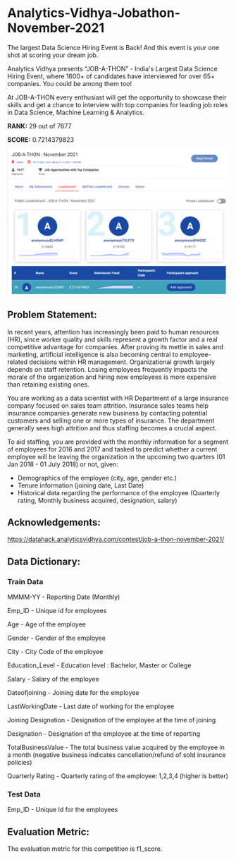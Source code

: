 # Analytics-Vidhya-Jobathon-November-2021

The largest Data Science Hiring Event is Back!
And this event is your one shot at scoring your dream job.

Analytics Vidhya presents “JOB-A-THON” - India's Largest Data Science Hiring Event, where 1600+ of candidates have interviewed for over 65+ companies. You could be among them too! 

At JOB-A-THON every enthusiast will get the opportunity to showcase their skills and get a chance to interview with top companies for leading job roles in Data Science, Machine Learning & Analytics. 


**RANK:** 29 out of 7677

**SCORE:** 0.7214379823

![rank](rank.png)

## Problem Statement:
In recent years, attention has increasingly been paid to human resources (HR), since worker quality and skills represent a growth factor and a real competitive advantage for companies. After proving its mettle in sales and marketing, artificial intelligence is also becoming central to employee-related decisions within HR management. Organizational growth largely depends on staff retention. Losing employees frequently impacts the morale of the organization and hiring new employees is more expensive than retaining existing ones.

You are working as a data scientist with HR Department of a large insurance company focused on sales team attrition. Insurance sales teams help insurance companies generate new business by contacting potential customers and selling one or more types of insurance. The department generally sees high attrition and thus staffing becomes a crucial aspect.

To aid staffing, you are provided with the monthly information for a segment of employees for 2016 and 2017 and tasked to predict whether a current employee will be leaving the organization in the upcoming two quarters (01 Jan 2018 - 01 July 2018) or not, given:

* Demographics of the employee (city, age, gender etc.)
* Tenure information (joining date, Last Date)
* Historical data regarding the performance of the employee (Quarterly rating, Monthly business acquired, designation, salary)

## Acknowledgements:
https://datahack.analyticsvidhya.com/contest/job-a-thon-november-2021/

## Data Dictionary:
### Train Data
MMMM-YY - Reporting Date (Monthly)

Emp_ID - Unique id for employees

Age - Age of the employee

Gender - Gender of the employee

City - City Code of the employee

Education_Level - Education level : Bachelor, Master or College

Salary - Salary of the employee

Dateofjoining - Joining date for the employee

LastWorkingDate - Last date of working for the employee

Joining Designation - Designation of the employee at the time of joining

Designation - Designation of the employee at the time of reporting

TotalBusinessValue - The total business value acquired by the employee in a month (negative business indicates cancellation/refund of sold insurance policies)

Quarterly Rating - Quarterly rating of the employee: 1,2,3,4 (higher is better)

### Test Data
Emp_ID - Unique Id for the employees

## Evaluation Metric:
The evaluation metric for this competition is f1_score.
